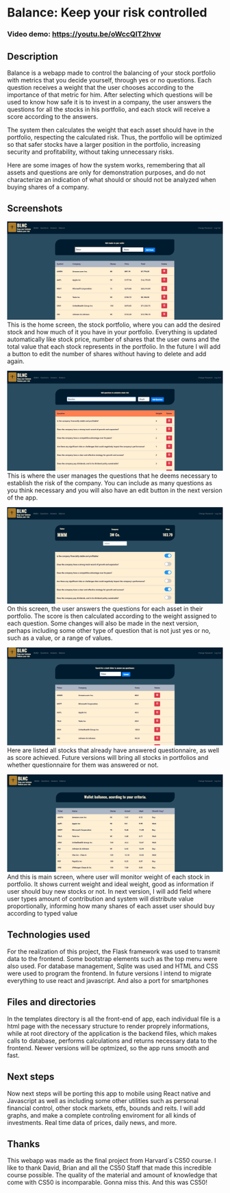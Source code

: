 # Balance: Keep your risk controlled

### Video demo: https://youtu.be/oWccQIT2hvw

## Description

Balance is a webapp made to control the balancing of your stock portfolio with metrics that you decide yourself, through yes or no questions. Each question receives a weight that the user chooses according to the importance of that metric for him. After selecting which questions will be used to know how safe it is to invest in a company, the user answers the questions for all the stocks in his portfolio, and each stock will receive a score according to the answers.

The system then calculates the weight that each asset should have in the portfolio, respecting the calculated risk. Thus, the portfolio will be optimized so that safer stocks have a larger position in the portfolio, increasing security and profitability, without taking unnecessary risks.

Here are some images of how the system works, remembering that all assets and questions are only for demonstration purposes, and do not characterize an indication of what should or should not be analyzed when buying shares of a company.


## Screenshots
![Screenshot 1: Stock Portfolio](./static/1.png)
This is the home screen, the stock portfolio, where you can add the desired stock and how much of it you have in your portfolio. Everything is updated automatically like stock price, number of shares that the user owns and the total value that each stock represents in the portfolio. In the future I will add a button to edit the number of shares without having to delete and add again.

![Screenshot 2: Questions](./static/2.png)
This is where the user manages the questions that he deems necessary to establish the risk of the company. You can include as many questions as you think necessary and you will also have an edit button in the next version of the app.

![Screenshot 3: Answers](./static/5.png)
On this screen, the user answers the questions for each asset in their portfolio. The score is then calculated according to the weight assigned to each question. Some changes will also be made in the next version, perhaps including some other type of question that is not just yes or no, such as a value, or a range of values.

![Screenshot 4: Score](./static/3.png)
Here are listed all stocks that already have answered questionnaire, as well as score achieved. Future versions will bring all stocks in portfolios and whether questionnaire for them was answered or not.

![Screenshot 5: Ideal Portfolio](./static/4.png)
And this is main screen, where user will monitor weight of each stock in portfolio. It shows current weight and ideal weight, good as information if user should buy new stocks or not. In next version, I will add field where user types amount of contribution and system will distribute value proportionally, informing how many shares of each asset user should buy according to typed value

## Technologies used
For the realization of this project, the Flask framework was used to transmit data to the frontend. Some bootstrap elements such as the top menu were also used. For database management, Sqlite was used and HTML and CSS were used to program the frontend. In future versions I intend to migrate everything to use react and javascript. And also a port for smartphones

## Files and directories
In the templates directory is all the front-end of app, each individual file is a html page with the necessary structure to render proprely informations, while at root directory of the application is the backend files, which makes calls to database, performs calculations and returns necessary data to the frontend. Newer versions will be optmized, so the app runs smooth and fast.

## Next steps
Now next steps will be porting this app to mobile using React native and Javascript as well as including some other utilities such as personal financial control, other stock markets, etfs, bounds and reits. I will add graphs, and make a complete controling enviroment for all kinds of investments. Real time data of prices, daily news, and more.

## Thanks
This webapp was made as the final project from Harvard´s CS50 course. I like to thank David, Brian and all the CS50 Staff that made this incredible course possible. The quality of the material and amount of knowledge that come with CS50 is incomparable. Gonna miss this. And this was CS50!